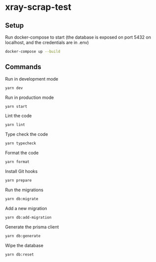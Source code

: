 # xray-scrap-test

## Setup

Run docker-compose to start (the database is exposed on port 5432 on localhost, and the credentials are in .env)

```bash
docker-compose up --build
```

## Commands

Run in development mode

```bash
yarn dev
```

Run in production mode

```bash
yarn start
```

Lint the code

```bash
yarn lint
```

Type check the code

```bash
yarn typecheck
```

Format the code

```bash
yarn format
```

Install Git hooks

```bash
yarn prepare
```

Run the migrations

```bash
yarn db:migrate
```

Add a new migration

```bash
yarn db:add-migration
```

Generate the prisma client

```bash
yarn db:generate
```

Wipe the database

```bash
yarn db:reset
```
